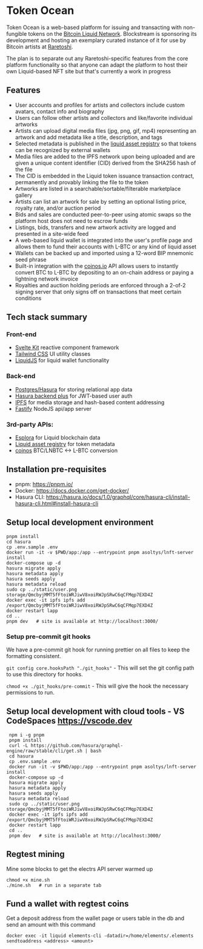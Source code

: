 # Token Ocean

Token Ocean is a web-based platform for issuing and transacting with non-fungible tokens on the [Bitcoin Liquid Network](https://blockstream.com/liquid/). Blockstream is sponsoring its development and hosting an exemplary curated instance of it for use by Bitcoin artists at [Raretoshi](https://raretoshi.com). 

The plan is to separate out any Raretoshi-specific features from the core platform functionality so that anyone can adapt the platform to host their own Liquid-based NFT site but that's currently a work in progress

## Features

 - User accounts and profiles for artists and collectors include custom avatars, contact info and biography
 - Users can follow other artists and collectors and like/favorite individual artworks
 - Artists can upload digital media files (jpg, png, gif, mp4) representing an artwork and add metadata like a title, description, and tags
 - Selected metadata is published in the [liquid asset registry](https://docs.blockstream.com/liquid/developer-guide/proof-of-issuance.html) so that tokens can be recognized by external wallets
 - Media files are added to the IPFS network upon being uploaded and are given a unique content identifier (CID) derived from the SHA256 hash of the file
 - The CID is embedded in the Liquid token issuance transaction contract, permanently and provably linking the file to the token
 - Artworks are listed in a searchable/sortable/filterable marketplace gallery
 - Artists can list an artwork for sale by setting an optional listing price, royalty rate, and/or auction period
 - Bids and sales are conducted peer-to-peer using atomic swaps so the platform host does not need to escrow funds
 - Listings, bids, transfers and new artwork activity are logged and presented in a site-wide feed
 - A web-based liquid wallet is integrated into the user's profile page and allows them to fund their accounts with L-BTC or any kind of liquid asset
 - Wallets can be backed up and imported using a 12-word BIP mnemonic seed phrase
 - Built-in integration with the [coinos.io](https://coinos.io) API allows users to instantly convert BTC to L-BTC by depositing to an on-chain address or paying a lightning network invoice
 - Royalties and auction holding periods are enforced through a 2-of-2 signing server that only signs off on transactions that meet certain conditions

## Tech stack summary

### Front-end

 - [Svelte Kit](https://github.com/sveltejs/kit) reactive component framework
 - [Tailwind CSS](https://tailwindcss.com/) UI utility classes
 - [LiquidJS](https://github.com/vulpemventures/liquidjs-lib) for liquid wallet functionality

### Back-end

 - [Postgres/Hasura](https://hasura.io) for storing relational app data
 - [Hasura backend plus](https://github.com/nhost/hasura-backend-plus) for JWT-based user auth
 - [IPFS](https://ipfs.io) for media storage and hash-based content addressing
 - [Fastify](https://www.fastify.io/) NodeJS api/app server

### 3rd-party APIs:

 - [Esplora](https://github.com/Blockstream/esplora/blob/master/API.md) for Liquid blockchain data
 - [Liquid asset registry](https://docs.blockstream.com/liquid/developer-guide/proof-of-issuance.html) for token metadata
 - [coinos](https://coinos.io/) BTC/LNBTC <-> L-BTC conversion

## Installation pre-requisites

 - pnpm: https://pnpm.io/
 - Docker: https://docs.docker.com/get-docker/
 - Hasura CLI: https://hasura.io/docs/1.0/graphql/core/hasura-cli/install-hasura-cli.html#install-hasura-cli

## Setup local development environment

    pnpm install
    cd hasura
    cp .env.sample .env
    docker run -it -v $PWD/app:/app --entrypoint pnpm asoltys/lnft-server install
    docker-compose up -d
    hasura migrate apply
    hasura metadata apply
    hasura seeds apply
    hasura metadata reload
    sudo cp ../static/user.png storage/QmcbyjMMT5fFtoiWRJiwV8xoiRWJpSRwC6qCFMqp7EXD4Z
    docker exec -it ipfs ipfs add /export/QmcbyjMMT5fFtoiWRJiwV8xoiRWJpSRwC6qCFMqp7EXD4Z
    docker restart lapp
    cd ..
    pnpm dev   # site is available at http://localhost:3000/
    
   ### Setup pre-commit git hooks
    
   We have a pre-commit git hook for running prettier on all files to keep the formatting consistent.
    
   `git config core.hooksPath "./git_hooks"` - This will set the git config path to use this directory for hooks.
    
   `chmod +x ./git_hooks/pre-commit` - This will give the hook the necessary permissions to run.
    
 ## Setup local development with cloud tools - VS CodeSpaces https://vscode.dev

     npm i -g pnpm
     pnpm install
     curl -L https://github.com/hasura/graphql-engine/raw/stable/cli/get.sh | bash
     cd hasura
     cp .env.sample .env
     docker run -it -v $PWD/app:/app --entrypoint pnpm asoltys/lnft-server install
     docker-compose up -d
     hasura migrate apply
     hasura metadata apply
     hasura seeds apply
     hasura metadata reload
     sudo cp ../static/user.png storage/QmcbyjMMT5fFtoiWRJiwV8xoiRWJpSRwC6qCFMqp7EXD4Z
     docker exec -it ipfs ipfs add /export/QmcbyjMMT5fFtoiWRJiwV8xoiRWJpSRwC6qCFMqp7EXD4Z
     docker restart lapp
     cd ..
     pnpm dev   # site is available at http://localhost:3000/

## Regtest mining

Mine some blocks to get the electrs API server warmed up

    chmod +x mine.sh
    ./mine.sh   # run in a separate tab

## Fund a wallet with regtest coins

Get a deposit address from the wallet page or users table in the db and send an amount with this command

    docker exec -it liquid elements-cli -datadir=/home/elements/.elements sendtoaddress <address> <amount>
